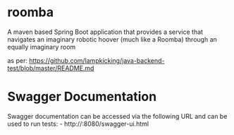 # roomba
A maven based Spring Boot application that provides a service that navigates 
an imaginary robotic hoover (much like a Roomba) through an equally imaginary room

as per:
https://github.com/lampkicking/java-backend-test/blob/master/README.md

# Swagger Documentation
Swagger documentation can be accessed via the following URL and can be used to run tests: -
http://<host-name>:8080/swagger-ui.html
